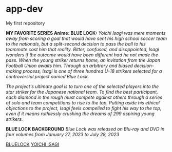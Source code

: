 # app-dev
My first repository

**MY FAVORITE SERIES Anime: BLUE LOCK:**
*Yoichi Isagi was mere moments away from scoring a goal that would have sent his high school soccer team to the nationals, but a split-second decision to pass the ball to his teammate cost him that reality. Bitter, confused, and disappointed, Isagi wonders if the outcome would have been different had he not made the pass. When the young striker returns home, an invitation from the Japan Football Union awaits him. Through an arbitrary and biased decision-making process, Isagi is one of three hundred U-18 strikers selected for a controversial project named Blue Lock.*

*The project's ultimate goal is to turn one of the selected players into the star striker for the Japanese national team. To find the best participant, each diamond in the rough must compete against others through a series of solo and team competitions to rise to the top. Putting aside his ethical objections to the project, Isagi feels compelled to fight his way to the top, even if it means ruthlessly crushing the dreams of 299 aspiring young strikers.*

**BLUE LOCK BACKGROUND**
*Blue Lock was released on Blu-ray and DVD in four volumes from January 27, 2023 to July 28, 2023*

[BLUELOCK](https://www1.gogoanime.bid/category/blue-lock)
[YOICHI ISAGI]([image.jpg](https://api.duniagames.co.id/api/content/upload/file/9934679511669609308.jpg))

